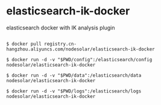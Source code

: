# elasticsearch-ik-docker
 elasticsearch docker with IK analysis plugin


```shell

$ docker pull registry.cn-hangzhou.aliyuncs.com/nodesolar/elasticsearch-ik-docker

$ docker run -d -v "$PWD/config":/elasticsearch/config nodesolar/elasticsearch-ik-docker

$ docker run -d -v "$PWD/data":/elasticsearch/data nodesolar/elasticsearch-ik-docker

$ docker run -d -v "$PWD/logs":/elasticsearch/logs nodesolar/elasticsearch-ik-docker
```